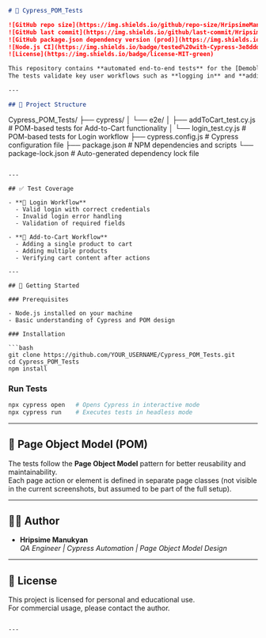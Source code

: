 
```markdown
# 🧪 Cypress_POM_Tests

![GitHub repo size](https://img.shields.io/github/repo-size/HripsimeManukyan/Cypress_POM_Tests)
![GitHub last commit](https://img.shields.io/github/last-commit/HripsimeManukyan/Cypress_POM_Tests)
![GitHub package.json dependency version (prod)](https://img.shields.io/github/package-json/dependency-version/HripsimeManukyan/Cypress_POM_Tests/cypress)
![Node.js CI](https://img.shields.io/badge/tested%20with-Cypress-3e8ddd.svg)
![License](https://img.shields.io/badge/license-MIT-green)

This repository contains **automated end-to-end tests** for the [Demoblaze](https://demoblaze.com) web application using **Cypress** and the **Page Object Model (POM)** design pattern.  
The tests validate key user workflows such as **logging in** and **adding products to the cart**.

---

## 📁 Project Structure

```
Cypress_POM_Tests/
├── cypress/
│   └── e2e/
│       ├── addToCart_test.cy.js   # POM-based tests for Add-to-Cart functionality
│       └── login_test.cy.js       # POM-based tests for Login workflow
├── cypress.config.js              # Cypress configuration file
├── package.json                   # NPM dependencies and scripts
└── package-lock.json              # Auto-generated dependency lock file
```

---

## ✅ Test Coverage

- **🔐 Login Workflow**
  - Valid login with correct credentials
  - Invalid login error handling
  - Validation of required fields

- **🛒 Add-to-Cart Workflow**
  - Adding a single product to cart
  - Adding multiple products
  - Verifying cart content after actions

---

## 🚀 Getting Started

### Prerequisites

- Node.js installed on your machine
- Basic understanding of Cypress and POM design

### Installation

```bash
git clone https://github.com/YOUR_USERNAME/Cypress_POM_Tests.git
cd Cypress_POM_Tests
npm install
```

### Run Tests

```bash
npx cypress open   # Opens Cypress in interactive mode
npx cypress run    # Executes tests in headless mode
```

---

## 🧱 Page Object Model (POM)

The tests follow the **Page Object Model** pattern for better reusability and maintainability.  
Each page action or element is defined in separate page classes (not visible in the current screenshots, but assumed to be part of the full setup).

---

## 👩‍💻 Author

- **Hripsime Manukyan**  
  *QA Engineer | Cypress Automation | Page Object Model Design*

---

## 📌 License

This project is licensed for personal and educational use.  
For commercial usage, please contact the author.
```

---

